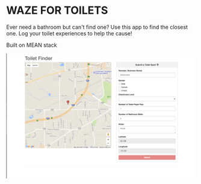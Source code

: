 # WAZE FOR TOILETS
Ever need a bathroom but can't find one? Use this app to find the closest one. Log your toilet experiences to help the cause!

Built on MEAN stack

![Image1](https://raw.githubusercontent.com/brandoncornel/Toilet_Finder_App/master/screenshots/Screen%20Shot%202017-10-03%20at%2011.22.04%20PM.png)
